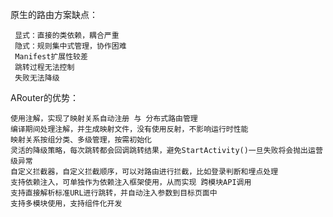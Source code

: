 原生的路由方案缺点：

     显式：直接的类依赖，耦合严重
     隐式：规则集中式管理，协作困难
     Manifest扩展性较差
     跳转过程无法控制
     失败无法降级

ARouter的优势：

    使用注解，实现了映射关系自动注册 与 分布式路由管理
    编译期间处理注解，并生成映射文件，没有使用反射，不影响运行时性能
    映射关系按组分类、多级管理，按需初始化
    灵活的降级策略，每次跳转都会回调跳转结果，避免StartActivity()一旦失败将会抛出运营级异常
    自定义拦截器，自定义拦截顺序，可以对路由进行拦截，比如登录判断和埋点处理
    支持依赖注入，可单独作为依赖注入框架使用，从而实现 跨模块API调用
    支持直接解析标准URL进行跳转，并自动注入参数到目标页面中
    支持多模块使用，支持组件化开发